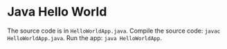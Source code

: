 # Java Hello World

The source code is in `HelloWorldApp.java`.
Compile the source code: `javac HelloWorldApp.java`.
Run the app: `java HelloWorldApp`.

